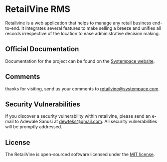 # RetailVine RMS



Retailvine is a web application that helps to manage any retail business end-to-end. It integrates several features to make selling a breeze and unifies all records irrespective of the location to ease administrative decision making.
## Official Documentation

Documentation for the project can be found on the [Systempace website](http://systempace.com/retailvine).

## Comments

thanks for visiting, send us your comments to retailvine@systempace.com.

## Security Vulnerabilities

If you discover a security vulnerability within retailvine, please send an e-mail to Adewale Sanusi at dewteks@gmail.com. All security vulnerabilities will be promptly addressed.

## License

The RetailVine is open-sourced software licensed under the [MIT license](http://opensource.org/licenses/MIT).
